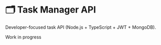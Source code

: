 # 🗂️ Task Manager API

Developer-focused task API (Node.js + TypeScript + JWT + MongoDB).

Work in progress
